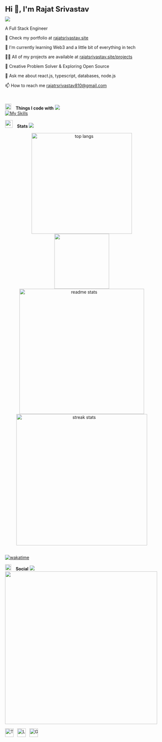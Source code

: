 <div style="display: flex; align-items: center; justify-content: space-between; padding: 10px 0; width: 100%; max-width: 900px; margin: 0 auto; flex-wrap: nowrap;">
  <b style="font-size: 1.5rem; white-space: nowrap;">Hi 👋, I'm Rajat Srivastav</b>
</div>

<img src="https://user-images.githubusercontent.com/73097560/115834477-dbab4500-a447-11eb-908a-139a6edaec5c.gif">

A Full Stack Engineer

🔭 Check my portfolio at [rajatsrivastav.site](https://rajatsrivastav.site)

🌱 I'm currently learning Web3 and a little bit of everything in tech

👨‍💻 All of my projects are available at [rajatsrivastav.site/projects](https://rajatsrivastav.site/projects)

📝 Creative Problem Solver & Exploring Open Source

💬 Ask me about react.js, typescript, databases, node.js

📫 How to reach me rajatrsrivastav810@gmail.com
  
<br/>

<img src="https://media2.giphy.com/media/QssGEmpkyEOhBCb7e1/giphy.gif?cid=ecf05e47a0n3gi1bfqntqmob8g9aid1oyj2wr3ds3mg700bl&rid=giphy.gif" width ="20"> &ensp; <b> Things I code with</b>
<img src="https://user-images.githubusercontent.com/73097560/115834477-dbab4500-a447-11eb-908a-139a6edaec5c.gif"><br>
[![My Skills](https://skillicons.dev/icons?i=html,css,js,ts,nextjs,react,tailwind,figma,notion,npm,pnpm,git,github,nodejs,express,prisma,postgres,supabase,mongodb,mysql,jest,postman,vscode,webstorm,vercel,vite,bash,linux,md,cloudflare,java,c,py,docker)](https://rajatsrivastav.site)

<!--
<div align="center">
  <img height="500" src="https://user-images.githubusercontent.com/74038190/212898774-0a96dc1d-c908-4ce8-9dd7-a71aab6e1c2b.gif"  />
</div>

<div style="display: flex; align-items: center; justify-content: space-between; gap: 2rem; padding: 2rem;">
  <div style="flex: 1;">
    <ul style=" list-style: none; padding: 0; font-size: 1.2rem; line-height: 2;">
      <li>🖥️ Building Modern Web Apps with Next.js & Tailwind </li>
      <li>🌐 Frontend Developer with a Passion for Scalable UIs</li>
      <li>💡 Creative Problem Solver & Rapid Learner </li>
      <li>💻 Developed Full-Stack Projects with React & Next.js</li>
      <li>🚀 Exploring Open Source & Real-World Frontend Challenges </li>
      <li>🎯 Focused on Clean UX, Performance & Component Design with Tailwind CSS </li>
    </ul>
  </div>
</div>
-->


<img src="https://media.giphy.com/media/iY8CRBdQXODJSCERIr/giphy.gif" width ="25"> &ensp;<b> Stats </b>
<img src="https://user-images.githubusercontent.com/73097560/115834477-dbab4500-a447-11eb-908a-139a6edaec5c.gif">

<div align=center>
  <span><a href="https://rajatsrivastav.site"><img width=330 src="https://github-readme-stats-salesp07.vercel.app/api/top-langs/?username=rajatrsrivastav&langs_count=8&layout=compact&theme=dark&border_radius=10&hide_border=true" alt="top langs" /></a></span>
  <span><a href="https://rajatsrivastav.site"><img height="180" src="https://github-readme-stats.vercel.app/api/wakatime?username=rajatrsrivastav&layout=compact&langs_count=6&theme=dark&border_radius=10&hide_border=true" /></a></span>
  <span><a href="https://rajatsrivastav.site"><img width=410  src="https://github-readme-stats-salesp07.vercel.app/api?username=rajatrsrivastav&count_private=true&show_icons=true&theme=dark&rank_icon=github&hide_border=true&border_radius=10" alt="readme stats" /></a></span>
  <span><a href="https://rajatsrivastav.site"><img width=430 src="https://github-readme-streak-stats-salesp07.vercel.app/?user=rajatrsrivastav&count_private=true&theme=dark&hide_border=true&border_radius=10&card_width=495" alt="streak stats"/></a></span>
</div>
<br>


<!--
<h1 align="left">Tech Stack</h1>

<div align="left">
    <img height="50" src="https://private-user-images.githubusercontent.com/74038190/238200620-398b19b1-9aae-4c1f-8bc0-d172a2c08d68.gif"/>
    <img width="12" />
    <img height="50" src="https://private-user-images.githubusercontent.com/74038190/238200441-1a797f46-efe4-41e6-9e75-5303e1bbcbfa.gif"/>
    <img width="12" />
    <img height="50" src="https://user-images.githubusercontent.com/74038190/212257467-871d32b7-e401-42e8-a166-fcfd7baa4c6b.gif"/>
    <img width="12" />
    <img height="50" src="https://user-images.githubusercontent.com/74038190/212257460-738ff738-247f-4445-a718-cdd0ca76e2db.gif"/>
    <img width="12" />
    <img height="50" src="https://user-images.githubusercontent.com/74038190/212257454-16e3712e-945a-4ca2-b238-408ad0bf87e6.gif"/>
    <img width="12" />
    <img height="50" src="https://user-images.githubusercontent.com/74038190/212257472-08e52665-c503-4bd9-aa20-f5a4dae769b5.gif"/>
    <img width="12" />
    <img height="50" src="https://user-images.githubusercontent.com/74038190/212257468-1e9a91f1-b626-4baa-b15d-5c385dfa7ed2.gif"/>  
    <img width="12" />
    <img height="50" src="https://user-images.githubusercontent.com/74038190/212257465-7ce8d493-cac5-494e-982a-5a9deb852c4b.gif"/>  
    <img width="12" />
    <img height="50" src="https://private-user-images.githubusercontent.com/74038190/238200426-29fd6286-4e7b-4d6c-818f-c4765d5e39a9.gif"/>
    <img width="12" />
    <img height="50" src="https://private-user-images.githubusercontent.com/74038190/238200428-67f477ed-6624-42da-99f0-1a7b1a16eecb.gif"/>
    <img width="12" />
    <img height="50" src="https://user-images.githubusercontent.com/74038190/212281775-b468df30-4edc-4bf8-a4ee-f52e1aaddc86.gif"/>
    <img width="12" />
    <img height="50" src="https://user-images.githubusercontent.com/74038190/212281775-b468df30-4edc-4bf8-a4ee-f52e1aaddc86.gif"/>
    <img width="12" />
</div>
-->
[![wakatime](https://wakatime.com/badge/user/6fd64351-7d45-4c00-942a-7e385e039e8f.svg)](https://wakatime.com/@6fd64351-7d45-4c00-942a-7e385e039e8f)
<br/>

<img src="https://media2.giphy.com/media/QssGEmpkyEOhBCb7e1/giphy.gif?cid=ecf05e47a0n3gi1bfqntqmob8g9aid1oyj2wr3ds3mg700bl&rid=giphy.gif" width ="20"> &ensp; <b>Social</b>
<img src="https://user-images.githubusercontent.com/73097560/115834477-dbab4500-a447-11eb-908a-139a6edaec5c.gif"><br>
<img height="500" src="https://user-images.githubusercontent.com/74038190/212898774-0a96dc1d-c908-4ce8-9dd7-a71aab6e1c2b.gif"  />

  <div style="display: flex; gap: 12px; white-space: nowrap;">
    <a href="https://x.com/rajatrsrivastav" target="_blank" rel="noopener noreferrer">
      <img src="https://ziadoua.github.io/m3-Markdown-Badges/badges/Twitter/twitter2.svg" alt="Twitter" height="28" />
    </a>
    <a href="https://linkedin.com/in/rajatrsrivastav" target="_blank" rel="noopener noreferrer">
      <img src="https://ziadoua.github.io/m3-Markdown-Badges/badges/LinkedIn/linkedin2.svg" alt="LinkedIn" height="28" />
    </a>
    <a href="https://github.com/rajatrsrivastav" target="_blank" rel="noopener noreferrer">
      <img src="https://ziadoua.github.io/m3-Markdown-Badges/badges/Github/github2.svg" alt="GitHub" height="28" />
    </a>
  </div>



